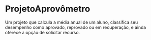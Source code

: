 # ProjetoAprovômetro
Um projeto que calcula a média anual de um aluno, classifica seu desempenho como aprovado, reprovado ou em recuperação, e ainda oferece a opção de solicitar recurso.
